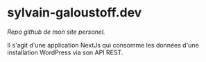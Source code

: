 # sylvain-galoustoff.dev

_Repo github de mon site personel._

Il s'agit d'une application NextJs qui consomme les données d'une installation WordPress via son API REST.
